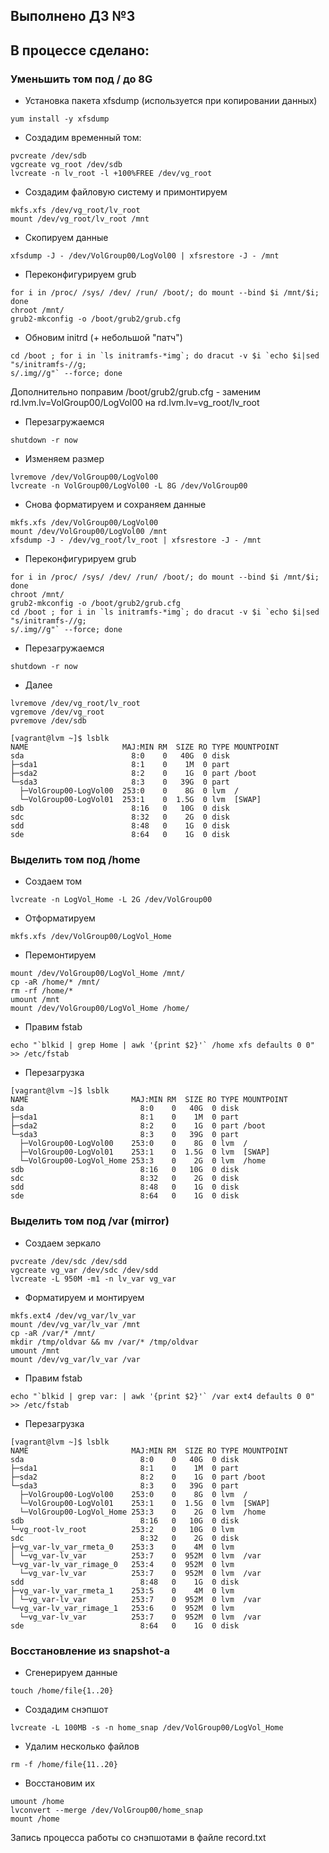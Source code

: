 ## Выполнено ДЗ №3

## В процессе сделано:
 ### Уменьшить том под / до 8G
  - Установка пакета xfsdump (используется при копировании данных)

  ````
  yum install -y xfsdump
  ````

  - Создадим временный том:

  ````
  pvcreate /dev/sdb
  vgcreate vg_root /dev/sdb
  lvcreate -n lv_root -l +100%FREE /dev/vg_root
  ````

  - Создадим файловую систему и примонтируем

  ````
  mkfs.xfs /dev/vg_root/lv_root
  mount /dev/vg_root/lv_root /mnt
  ````

  - Скопируем данные

  ````
  xfsdump -J - /dev/VolGroup00/LogVol00 | xfsrestore -J - /mnt
  ````

  - Переконфигурируем grub 

  ````
  for i in /proc/ /sys/ /dev/ /run/ /boot/; do mount --bind $i /mnt/$i; done
  chroot /mnt/
  grub2-mkconfig -o /boot/grub2/grub.cfg
  ````

  - Обновим initrd (+ небольшой "патч")

  ````
  cd /boot ; for i in `ls initramfs-*img`; do dracut -v $i `echo $i|sed "s/initramfs-//g;
s/.img//g"` --force; done
  ````

  Дополнительно поправим /boot/grub2/grub.cfg - заменим rd.lvm.lv=VolGroup00/LogVol00 на rd.lvm.lv=vg_root/lv_root

  - Перезагружаемся 

  ````
  shutdown -r now
  ````

  - Изменяем размер 

  ````
  lvremove /dev/VolGroup00/LogVol00
  lvcreate -n VolGroup00/LogVol00 -L 8G /dev/VolGroup00
  ````

  - Снова форматируем и сохраняем данные

  ````
  mkfs.xfs /dev/VolGroup00/LogVol00
  mount /dev/VolGroup00/LogVol00 /mnt
  xfsdump -J - /dev/vg_root/lv_root | xfsrestore -J - /mnt
  ````

  - Переконфигурируем grub 

  ````
  for i in /proc/ /sys/ /dev/ /run/ /boot/; do mount --bind $i /mnt/$i; done
  chroot /mnt/
  grub2-mkconfig -o /boot/grub2/grub.cfg
  cd /boot ; for i in `ls initramfs-*img`; do dracut -v $i `echo $i|sed "s/initramfs-//g;
s/.img//g"` --force; done
  ````

  - Перезагружаемся

  ````
  shutdown -r now
  ````

 - Далее

  ````
  lvremove /dev/vg_root/lv_root
  vgremove /dev/vg_root
  pvremove /dev/sdb

  [vagrant@lvm ~]$ lsblk
  NAME                     MAJ:MIN RM  SIZE RO TYPE MOUNTPOINT
  sda                        8:0    0   40G  0 disk 
  ├─sda1                     8:1    0    1M  0 part 
  ├─sda2                     8:2    0    1G  0 part /boot
  └─sda3                     8:3    0   39G  0 part 
    ├─VolGroup00-LogVol00  253:0    0    8G  0 lvm  /
    └─VolGroup00-LogVol01  253:1    0  1.5G  0 lvm  [SWAP]
  sdb                        8:16   0   10G  0 disk  
  sdc                        8:32   0    2G  0 disk 
  sdd                        8:48   0    1G  0 disk 
  sde                        8:64   0    1G  0 disk
  ````

 ### Выделить том под /home
  - Создаем том

  ````
  lvcreate -n LogVol_Home -L 2G /dev/VolGroup00
  ````

  - Отформатируем

  ````
  mkfs.xfs /dev/VolGroup00/LogVol_Home
  ````

  - Перемонтируем

  ````
  mount /dev/VolGroup00/LogVol_Home /mnt/
  cp -aR /home/* /mnt/ 
  rm -rf /home/*
  umount /mnt
  mount /dev/VolGroup00/LogVol_Home /home/
  ````

  - Правим fstab

  ````
  echo "`blkid | grep Home | awk '{print $2}'` /home xfs defaults 0 0" >> /etc/fstab
  ````

  - Перезагрузка

  ````
  [vagrant@lvm ~]$ lsblk
  NAME                       MAJ:MIN RM  SIZE RO TYPE MOUNTPOINT
  sda                          8:0    0   40G  0 disk 
  ├─sda1                       8:1    0    1M  0 part 
  ├─sda2                       8:2    0    1G  0 part /boot
  └─sda3                       8:3    0   39G  0 part 
    ├─VolGroup00-LogVol00    253:0    0    8G  0 lvm  /
    ├─VolGroup00-LogVol01    253:1    0  1.5G  0 lvm  [SWAP]
    └─VolGroup00-LogVol_Home 253:3    0    2G  0 lvm  /home
  sdb                          8:16   0   10G  0 disk 
  sdc                          8:32   0    2G  0 disk 
  sdd                          8:48   0    1G  0 disk 
  sde                          8:64   0    1G  0 disk 
  ````
  

 ### Выделить том под /var (mirror)

  - Создаем зеркало

  ````
  pvcreate /dev/sdc /dev/sdd
  vgcreate vg_var /dev/sdc /dev/sdd
  lvcreate -L 950M -m1 -n lv_var vg_var
  ````

  - Форматируем и монтируем

  ````
  mkfs.ext4 /dev/vg_var/lv_var
  mount /dev/vg_var/lv_var /mnt
  cp -aR /var/* /mnt/ 
  mkdir /tmp/oldvar && mv /var/* /tmp/oldvar
  umount /mnt
  mount /dev/vg_var/lv_var /var
  ````

  - Правим fstab

  ````
  echo "`blkid | grep var: | awk '{print $2}'` /var ext4 defaults 0 0" >> /etc/fstab
  ````

  - Перезагрузка

  ````
  [vagrant@lvm ~]$ lsblk
  NAME                       MAJ:MIN RM  SIZE RO TYPE MOUNTPOINT
  sda                          8:0    0   40G  0 disk 
  ├─sda1                       8:1    0    1M  0 part 
  ├─sda2                       8:2    0    1G  0 part /boot
  └─sda3                       8:3    0   39G  0 part 
    ├─VolGroup00-LogVol00    253:0    0    8G  0 lvm  /
    └─VolGroup00-LogVol01    253:1    0  1.5G  0 lvm  [SWAP]
    └─VolGroup00-LogVol_Home 253:3    0    2G  0 lvm  /home
  sdb                          8:16   0   10G  0 disk 
  └─vg_root-lv_root          253:2    0   10G  0 lvm  
  sdc                          8:32   0    2G  0 disk 
  ├─vg_var-lv_var_rmeta_0    253:3    0    4M  0 lvm  
  │ └─vg_var-lv_var          253:7    0  952M  0 lvm  /var
  └─vg_var-lv_var_rimage_0   253:4    0  952M  0 lvm  
    └─vg_var-lv_var          253:7    0  952M  0 lvm  /var
  sdd                          8:48   0    1G  0 disk 
  ├─vg_var-lv_var_rmeta_1    253:5    0    4M  0 lvm  
  │ └─vg_var-lv_var          253:7    0  952M  0 lvm  /var
  └─vg_var-lv_var_rimage_1   253:6    0  952M  0 lvm  
    └─vg_var-lv_var          253:7    0  952M  0 lvm  /var
  sde                          8:64   0    1G  0 disk
  ````

 ### Восстановление из snapshot-а

 - Сгенерируем данные

 ````
 touch /home/file{1..20}
 ````

 - Создадим снэпшот

 ````
 lvcreate -L 100MB -s -n home_snap /dev/VolGroup00/LogVol_Home
 ````

 - Удалим несколько файлов
 
 ````
 rm -f /home/file{11..20}
 ````

- Восстановим их

 ````
 umount /home
 lvconvert --merge /dev/VolGroup00/home_snap
 mount /home
 ````

Запись процесса работы со снэпшотами в файле record.txt

